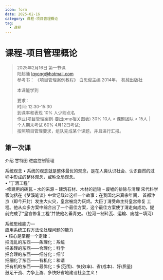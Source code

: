 ```yaml
---
icon: form
date: 2025-02-16
category: 课程-项目管理概论
tag:
  - 课程
---
```

# 课程-项目管理概论
> 2025年2月16日 第一节课  
>  陆起涌 lqyong@hotmail.com   
>  参考书： 《项目管理案例教程》 白思俊主编 2014年， 机械出版社  
>   
> 本课能学到
> 
> 要求：  <br>
> 时间: 12:30-15:30 <br>
> 到课率和表现 10%  人少则点名  <br>
> 作业(项目管理案例-要出pmp相关图表) 30%     10人 < 课题团队 < 15人 |   <br>
> 个人期末考试 60%  4月12日考试;      <br>
> 按照项目管理要求，组队完成某个课题，并且进行汇报。  <br>

## 第一次课
介绍 甘特图
进度控制管理

系统观念
• 系统的观念就是整体最优的观念，是在人类认识社会、认识自然的过程中形成的整体观念，或称全局观念。  
• “丁渭工程”     
    -修建用的砖瓦
– 水的来源
– 建筑石材、木材的运输
– 废墟的排除与清理
宋代科学家沈括在《梦溪笔谈》中曾记载过这样一个故事：在我国北宋真宗年间，
首都汴京（即今开封）发生大火灾，皇宫被烧为灰烬。大臣丁渭受命主持皇宫修复
工程。他从众多方案中综合出了一个最佳方案，这个最佳方案使丁渭走向成功，提
前完成了“皇宫修复工程”并使他名垂青史。（挖河－制砖瓦、运输、废墟－填河）

系统思维能力—  
应用系统工程方法论处理问题的能力  
• 核心是掌握一个定律：  
把混乱的东西——条理化：系统  
把条理的东西——合理化：科学  
把合理的东西——细分化：细节  
把细化了东西——有机化：和谐  
把有机的东西——最优化：多(范围)、快(效率)、省(成本)、好(质量)  
鼓足干劲、力争上游、多快好省地建设社会主义！  

## 

